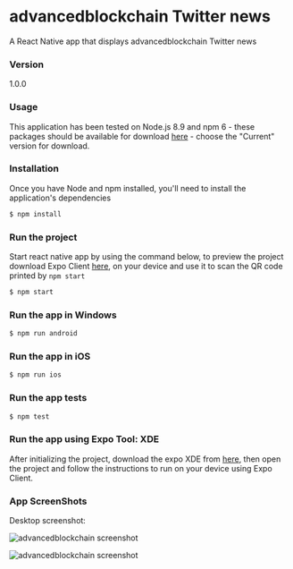 # advancedblockchain Twitter news

A React Native app that displays advancedblockchain Twitter news 

### Version
1.0.0

### Usage

This application has been tested on Node.js 8.9 and npm 6 - these packages should
be available for download [here](https://nodejs.org/en/) - choose the "Current"
version for download.

### Installation

Once you have Node and npm installed, you'll need
to install the application's dependencies

```sh
$ npm install
```

### Run the project

Start react native app by using the command below,
to preview the project download Expo Client [here](https://expo.io/learn), 
on your device and use it to scan the QR code printed by ```npm start```

```sh
$ npm start
```
### Run the app in Windows

```sh
$ npm run android
```

### Run the app in iOS

```sh
$ npm run ios
```

### Run the app tests

```sh
$ npm test
```

### Run the app using Expo Tool: XDE

After initializing the project, download the expo XDE from [here](https://docs.expo.io/versions/latest/introduction/installation),
then open the project and follow the instructions to run on your device using Expo Client.

### App ScreenShots

Desktop screenshot:
	
![advancedblockchain screenshot](../master/screenshot1.png)
	
![advancedblockchain screenshot](../master/screenshot2.png)